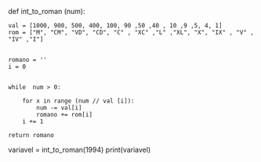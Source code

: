 def int_to_roman (num):


    val = [1000, 900, 500, 400, 100, 90 ,50 ,40 , 10 ,9 ,5, 4, 1]
    rom = ["M", "CM", "VD", "CD", "C" , "XC" ,"L" ,"XL", "X", "IX" , "V" , "IV" ,"I"]    

   
    romano = ''
    i = 0
    

    while  num > 0:

        for x in range (num // val [i]):
            num -= val[i]    
            romano += rom[i] 
        i += 1  

    return romano

variavel = int_to_roman(1994)
print(variavel)





